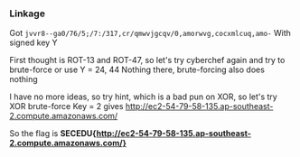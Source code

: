 ### Linkage

Got `jvvr8--ga0/76/5;/7:/317,cr/qmwvjgcqv/0,amorwvg,cocxmlcuq,amo-`
With signed key Y

First thought is ROT-13 and ROT-47, so let's try cyberchef again and try to brute-force or use Y = 24, 44
Nothing there, brute-forcing also does nothing

I have no more ideas, so try hint, which is a bad pun on XOR, so let's try XOR brute-force
Key = 2 gives http://ec2-54-79-58-135.ap-southeast-2.compute.amazonaws.com/

So the flag is **SECEDU{http://ec2-54-79-58-135.ap-southeast-2.compute.amazonaws.com/}**
